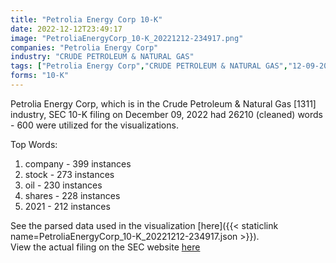 ```yaml
---
title: "Petrolia Energy Corp 10-K"
date: 2022-12-12T23:49:17
image: "PetroliaEnergyCorp_10-K_20221212-234917.png"
companies: "Petrolia Energy Corp"
industry: "CRUDE PETROLEUM & NATURAL GAS"
tags: ["Petrolia Energy Corp","CRUDE PETROLEUM & NATURAL GAS","12-09-2022","10-K"]
forms: "10-K"
---
```

Petrolia Energy Corp, which is in the Crude Petroleum & Natural Gas [1311] industry, SEC 10-K filing on December 09, 2022 had 26210 (cleaned) words - 600 were utilized for the visualizations.

Top Words:
1. company - 399 instances
2. stock - 273 instances
3. oil - 230 instances
4. shares - 228 instances
5. 2021 - 212 instances


See the parsed data used in the visualization [here]({{< staticlink name=PetroliaEnergyCorp_10-K_20221212-234917.json >}}).  
View the actual filing on the SEC website [here](https://www.sec.gov/Archives/edgar/data/1368637/0001493152-22-035022.txt)